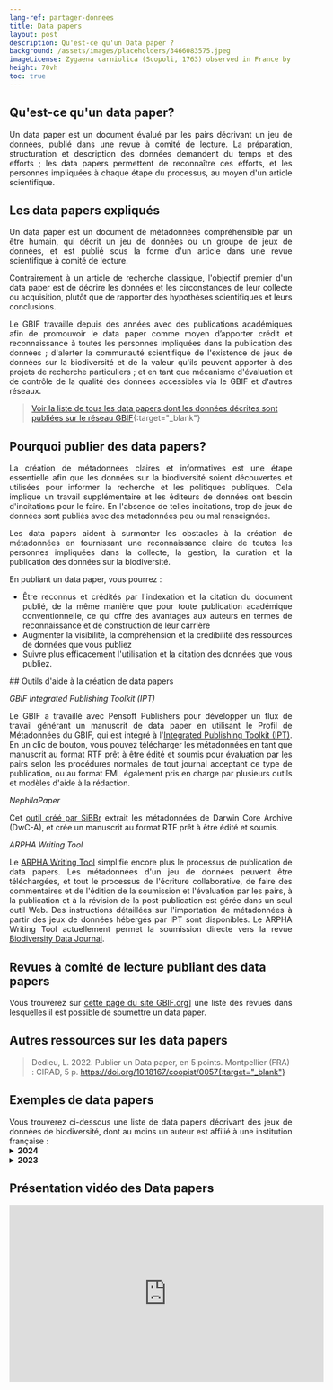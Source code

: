 ```yaml
---
lang-ref: partager-donnees
title: Data papers
layout: post
description: Qu'est-ce qu'un Data paper ?
background: /assets/images/placeholders/3466083575.jpeg
imageLicense: Zygaena carniolica (Scopoli, 1763) observed in France by Christoph Moning (licensed under http://creativecommons.org/licenses/by/4.0/)
height: 70vh
toc: true
---
```


## Qu'est-ce qu'un data paper?
<div style="text-align: justify">
Un data paper est un document évalué par les pairs décrivant un jeu de données, publié dans une revue à comité de lecture. 
La préparation, structuration et description des données demandent du temps et des efforts ; les data papers permettent de reconnaître ces efforts, et les personnes impliquées à chaque étape du processus, au moyen d'un article scientifique.
</div>

## Les data papers expliqués
<div style="text-align: justify">
Un data paper est un document de métadonnées compréhensible par un être humain, qui décrit un jeu de données ou un groupe de jeux de données, et est publié sous la forme d'un article dans une revue scientifique à comité de lecture.

Contrairement à un article de recherche classique, l'objectif premier d'un data paper est de décrire les données et les circonstances de leur collecte ou acquisition, plutôt que de rapporter des hypothèses scientifiques et leurs conclusions.

Le GBIF travaille depuis des années avec des publications académiques afin de promouvoir le data paper comme moyen d’apporter crédit et reconnaissance à toutes les personnes impliquées dans la publication des données ; d'alerter la communauté scientifique de l'existence de jeux de données sur la biodiversité et de la valeur qu'ils peuvent apporter à des projets de recherche particuliers ; et en tant que mécanisme d'évaluation et de contrôle de la qualité des données accessibles via le GBIF et d'autres réseaux.</div>

>[Voir la liste de tous les data papers dont les données décrites sont publiées sur le réseau GBIF](https://www.gbif.org/fr/resource/search?contentType=literature&topics=DATA_PAPER&relevance=GBIF_PUBLISHED){:target="_blank"}


## Pourquoi publier des data papers?
<div style="text-align: justify">
La création de métadonnées claires et informatives est une étape essentielle afin que les données sur la biodiversité soient découvertes et utilisées pour informer la recherche et les politiques publiques. Cela implique un travail supplémentaire et les éditeurs de données ont besoin d'incitations pour le faire. En l'absence de telles incitations, trop de jeux de données sont publiés avec des métadonnées peu ou mal renseignées.

Les data papers aident à surmonter les obstacles à la création de métadonnées en fournissant une reconnaissance claire de toutes les personnes impliquées dans la collecte, la gestion, la curation et la publication des données sur la biodiversité.

En publiant un data paper, vous pourrez :

- Être reconnus et crédités par l'indexation et la citation du document publié, de la même manière que pour toute publication académique conventionnelle, ce qui offre des avantages aux auteurs en termes de reconnaissance et de construction de leur carrière
- Augmenter la visibilité, la compréhension et la crédibilité des ressources de données que vous publiez
- Suivre plus efficacement l'utilisation et la citation des données que vous publiez.

</div>
## Outils d'aide à la création de data papers

*GBIF Integrated Publishing Toolkit (IPT)*
<div style="text-align: justify">Le GBIF a travaillé avec Pensoft Publishers pour développer un flux de travail générant un manuscrit de data paper en utilisant le Profil de Métadonnées du GBIF, qui est intégré à l'<a href="https://www.gbif.org/fr/ipt" target="_blank">Integrated Publishing Toolkit (IPT)</a>. En un clic de bouton, vous pouvez télécharger les métadonnées en tant que manuscrit au format RTF prêt à être édité et soumis pour évaluation par les pairs selon les procédures normales de tout journal acceptant ce type de publication, ou au format EML également pris en charge par plusieurs outils et modèles d'aide à la rédaction.
</div>

*NephilaPaper*
<div style="text-align: justify">Cet <a href="https://ferramentas.sibbr.gov.br/nephila/" target="_blank">outil créé par SiBBr</a> extrait les métadonnées de Darwin Core Archive (DwC-A), et crée un manuscrit au format RTF prêt à être édité et soumis.
</div>

*ARPHA Writing Tool*
<div style="text-align: justify">Le <a href="https://arpha.pensoft.net/" target="_blank">ARPHA Writing Tool</a> simplifie encore plus le processus de publication de data papers. Les métadonnées d'un jeu de données peuvent être téléchargées, et tout le processus de l'écriture collaborative, de faire des commentaires et de l'édition de la soumission et l'évaluation par les pairs, à la publication et à la révision de la post-publication est gérée dans un seul outil Web. Des instructions détaillées sur l'importation de métadonnées à partir des jeux de données hébergés par IPT sont disponibles.
Le ARPHA Writing Tool actuellement permet la soumission directe vers la revue <a href="https://bdj.pensoft.net/" target="_blank">Biodiversity Data Journal</a>.
</div>

## Revues à comité de lecture publiant des data papers
<div style="text-align: justify">
Vous trouverez sur <a href="https://www.gbif.org/data-papers" target="_blank">cette page du site GBIF.org]</a> une liste des revues dans lesquelles il est possible de soumettre un data paper.
</div>

## Autres ressources sur les data papers

>  Dedieu, L. 2022. Publier un Data paper, en 5 points. Montpellier (FRA) : CIRAD, 5 p. https://doi.org/10.18167/coopist/0057{:target="_blank"}


## Exemples de data papers
<div style="text-align: justify">
Vous trouverez ci-dessous une liste de data papers décrivant des jeux de données de biodiversité, dont au moins un auteur est affilié à une institution française :
</div>
<details>
  <summary><b>2024</b></summary>
    <li>Pozsgai, G., Lhoumeau, S., Amorim, I.R. et al. The BALA project: A pioneering monitoring of Azorean forest invertebrates over two decades (1999–2022). Sci Data 11, 368 (2024). <a href="https://doi.org/10.1038/s41597-024-03174-7" target="_blank">https://doi.org/10.1038/s41597-024-03174-7"</a></li>
    <li>Gabriel R, Morgado LN, Borges PAV, Coelho MCM, Aranda SC, Henriques DSG, Sérgio C, Hespanhol H, Pereira F, Sim-Sim M, Ah-Peng C (2024) The MOVECLIM – AZORES project: Bryophytes from Pico Island along an elevation gradient. Biodiversity Data Journal 12: e117890. <a href="https://doi.org/10.3897/BDJ.12.e117890" target="_blank">https://doi.org/10.3897/BDJ.12.e117890</a></li>
    <li>Brown GG, Demetrio WC, Gabriac Q, Pasini A, Korasaki V, Oliveira LJ, dos Santos JC.F, Torres E, Galerani PR, Gazziero DLP, Benito NP, Nunes DH, Santos A, Ferreira T, Nadolny HS, Bartz MLC, Maschio W, Dudas RT, Zagatto MRG, Niva CC, Clasen LA, Sautter KD, Froufe LC.M, Seoane CES, de Moraes A, James S, Alberton O, Brandão Júnior O, Saraiva O, Garcia A, Oliveira E, César RM, Corrêa-Ferreira BS, Bruz LSM, Silva E, Cardoso GBX, Lavelle P, Velásquez E, Cremonesi M, Parron LM, Baggio AJ, Neves E, Hungria M, Campos TA, da Silva VL, Reissmann CB, Conrado AC, Bouillet J-PD, Gonçalves JLM, Brandani CB, Viani RAG, Paula RR, Laclau J-P, Peña-Venegas CP, Peres C, Decaëns T, Pey B, Eisenhauer N, Cooper M, Mathieu J (2024) Soil macrofauna communities in Brazilian land-use systems. Biodiversity Data Journal 12: e115000. <a href="https://doi.org/10.3897/BDJ.12.e115000" target="_blank">https://doi.org/10.3897/BDJ.12.e115000</a></li>
</details>

<details>
  <summary><b>2023</b></summary>
    <li>Schmider-Martínez A, Maturana CS, Poveda Y, Rosenfeld S, López-Farrán Z, Saucède T, Poulin E, González-Wevar C (2023) Laevilacunaria (Mollusca, Gastropoda) in the Southern Ocean: A comprehensive occurrence dataset. Biodiversity Data Journal 11: e111982. <a href="https://doi.org/10.3897/BDJ.11.e111982" target="_blank">https://doi.org/10.3897/BDJ.11.e111982</a></li>
</details>


## Présentation vidéo des Data papers

<iframe width="560" height="315" src="https://www.youtube.com/embed/TCu9OB27E4M?si=Mou3noznFjxzBzsD" title="YouTube video player" frameborder="0" allow="accelerometer; autoplay; clipboard-write; encrypted-media; gyroscope; picture-in-picture; web-share" referrerpolicy="strict-origin-when-cross-origin" allowfullscreen></iframe>
